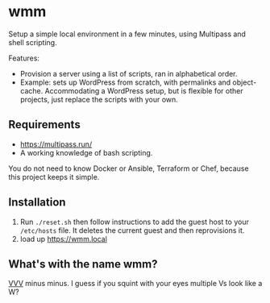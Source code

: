 # wmm

Setup a simple local environment in a few minutes, using Multipass and shell scripting.

Features:
* Provision a server using a list of scripts, ran in alphabetical order.
* Example: sets up WordPress from scratch, with permalinks and object-cache. Accommodating a WordPress setup, but is flexible for other projects, just replace the scripts with your own.


## Requirements

- https://multipass.run/
- A working knowledge of bash scripting.

You do not need to know Docker or Ansible, Terraform or Chef, because this project keeps it simple.

## Installation

1. Run `./reset.sh` then follow instructions to add the guest host to your `/etc/hosts` file. It deletes the current guest and then reprovisions it.
2. load up https://wmm.local


## What's with the name wmm?

[VVV](https://varyingvagrantvagrants.org/) minus minus. I guess if you squint with your eyes multiple Vs look like a W?
